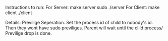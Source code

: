 Instructions to run:
For Server:
make server
sudo ./server
For Client:
make client
./client

Details:
Previlige Seperation. Set the process id of child to nobody's id. Then they wont have sudo previliges. Parent will wait until the clild process/ Previlige drop is done.
